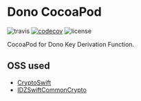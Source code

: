 # Dono CocoaPod
![travis](https://travis-ci.org/dono-app/dono-pod.svg?branch=master) [![codecov](https://codecov.io/gh/dono-app/dono-pod/branch/master/graph/badge.svg)](https://codecov.io/gh/dono-app/dono-pod)
![license](https://img.shields.io/badge/license-GPLv3-blue.svg?link=https://github.com/dono-app/ios/blob/master/LICENSE)

CocoaPod for Dono Key Derivation Function.

## OSS used

- [CryptoSwift](https://github.com/krzyzanowskim/CryptoSwift)
- [IDZSwiftCommonCrypto](https://github.com/iosdevzone/IDZSwiftCommonCrypto)
